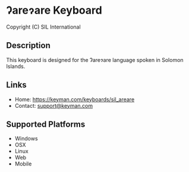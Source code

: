 Ɂareɂare Keyboard
=================

Copyright (C) SIL International

Description
-----------

This keyboard is designed for the Ɂareɂare language spoken in Solomon Islands.

Links
-----

* Home: https://keyman.com/keyboards/sil_areare
* Contact: <support@keyman.com>

Supported Platforms
-------------------
 * Windows
 * OSX
 * Linux
 * Web
 * Mobile